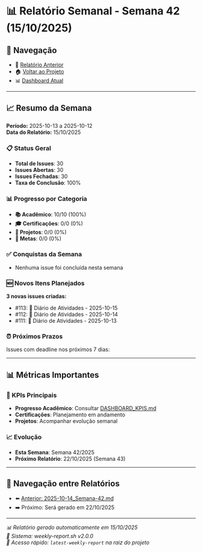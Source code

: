 # 📊 Relatório Semanal - Semana 42 (15/10/2025)

## 🔗 Navegação
- 📄 [Relatório Anterior](./2025-10-14_Semana-42.md)
- 🏠 [Voltar ao Projeto](../../README.md)
- 📊 [Dashboard Atual](../../DASHBOARD_KPIS.md)

---

## 📈 Resumo da Semana
**Período:** 2025-10-13 a 2025-10-12  
**Data do Relatório:** 15/10/2025

### 📋 Status Geral
- **Total de Issues**: 30
- **Issues Abertas**: 30  
- **Issues Fechadas**: 30
- **Taxa de Conclusão**: 100%

### 📊 Progresso por Categoria
- **📚 Acadêmico**: 10/10 (100%)
- **🎓 Certificações**: 0/0 (0%)
- **🚀 Projetos**: 0/0 (0%)
- **🎯 Metas**: 0/0 (0%)

### ✅ Conquistas da Semana
- Nenhuma issue foi concluída nesta semana

### 🆕 Novos Itens Planejados
**3 novas issues criadas:**
- #113: 📝 Diário de Atividades - 2025-10-15
- #112: 📝 Diário de Atividades - 2025-10-14
- #111: 📝 Diário de Atividades - 2025-10-13

### ⏰ Próximos Prazos
Issues com deadline nos próximos 7 dias:

---

## 📊 Métricas Importantes

### 🎯 KPIs Principais
- **Progresso Acadêmico**: Consultar [DASHBOARD_KPIS.md](../../DASHBOARD_KPIS.md)
- **Certificações**: Planejamento em andamento
- **Projetos**: Acompanhar evolução semanal

### 📈 Evolução
- **Esta Semana**: Semana 42/2025
- **Próximo Relatório**: 22/10/2025 (Semana 43)

---

## 🔄 Navegação entre Relatórios
- ⬅️ [Anterior: 2025-10-14_Semana-42.md](./2025-10-14_Semana-42.md)
- ➡️ Próximo: Será gerado em 22/10/2025

---

*📊 Relatório gerado automaticamente em 15/10/2025*  
*🤖 Sistema: weekly-report.sh v2.0.0*  
*🔗 Acesso rápido: `latest-weekly-report` na raiz do projeto*

